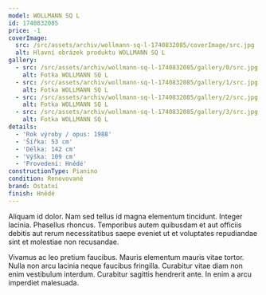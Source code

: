 ```yaml
---
model: WOLLMANN SQ L
id: 1740832085
price: -1
coverImage:
  src: /src/assets/archiv/wollmann-sq-l-1740832085/coverImage/src.jpg
  alt: Hlavní obrázek produktu WOLLMANN SQ L
gallery:
  - src: /src/assets/archiv/wollmann-sq-l-1740832085/gallery/0/src.jpg
    alt: Fotka WOLLMANN SQ L
  - src: /src/assets/archiv/wollmann-sq-l-1740832085/gallery/1/src.jpg
    alt: Fotka WOLLMANN SQ L
  - src: /src/assets/archiv/wollmann-sq-l-1740832085/gallery/2/src.jpg
    alt: Fotka WOLLMANN SQ L
  - src: /src/assets/archiv/wollmann-sq-l-1740832085/gallery/3/src.jpg
    alt: Fotka WOLLMANN SQ L
details:
  - 'Rok výroby / opus: 1988'
  - 'Šířka: 53 cm'
  - 'Délka: 142 cm'
  - 'Výška: 109 cm'
  - 'Provedení: Hnědé'
constructionType: Pianino
condition: Renovované
brand: Ostatní
finish: Hnědé
---
```

Aliquam id dolor. Nam sed tellus id magna elementum tincidunt. Integer lacinia. Phasellus rhoncus. Temporibus autem quibusdam et aut officiis debitis aut rerum necessitatibus saepe eveniet ut et voluptates repudiandae sint et molestiae non recusandae.

Vivamus ac leo pretium faucibus. Mauris elementum mauris vitae tortor. Nulla non arcu lacinia neque faucibus fringilla. Curabitur vitae diam non enim vestibulum interdum. Curabitur sagittis hendrerit ante. In enim a arcu imperdiet malesuada.
